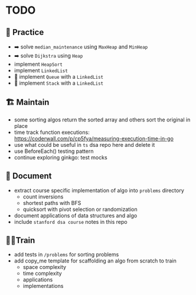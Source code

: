 # TODO

## 💪 Practice
- ➡️ solve `median_maintenance` using `MaxHeap` and `MinHeap`
- ➡️ solve `Dijkstra` using `Heap`
- implement `HeapSort`
- implement `LinkedList`
- 🤔 implement `Queue` with a `LinkedList`
- 🤔 implement `Stack` with a `LinkedList`

## 🏗️ Maintain
- some sorting algos return the sorted array and others sort the original in place
- time track function executions: https://coderwall.com/p/cp5fya/measuring-execution-time-in-go
- use what could be useful in `ts` dsa repo here and delete it
- use BeforeEach() testing pattern
- continue exploring ginkgo: test mocks

## 📔 Document
- extract course specific implementation of algo into `problems` directory
    - count inversions
    - shortest paths with BFS
    - quicksort with pivot selection or randomization
- document applications of data structures and algo
- include `stanford dsa course` notes in this repo

## 🧗‍♂️Train
- add tests in `/problems` for sorting problems
- add copy_me template for scaffolding an algo from scratch to train
    - space complexity
    - time complexity
    - applications
    - implementations
